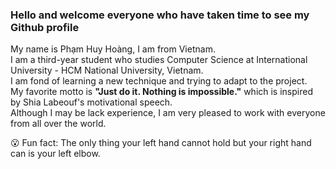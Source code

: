 ### Hello and welcome everyone who have taken time to see my Github profile  

My name is Phạm Huy Hoàng, I am from Vietnam.  
I am a third-year student who studies Computer Science at International University - HCM National University, Vietnam.  
I am fond of learning a new technique and trying to adapt to the project.  
My favorite motto is __"Just do it. Nothing is impossible."__ which is inspired by Shia Labeouf's motivational speech.  
Although I may be lack experience, I am very pleased to work with everyone from all over the world.  

😮 Fun fact: The only thing your left hand cannot hold but your right hand can is your left elbow.

<!--
**hoangpham12345/hoangpham12345** is a ✨ _special_ ✨ repository because its `README.md` (this file) appears on your GitHub profile.

Here are some ideas to get you started:

- 🔭 I’m currently working on ...
- 🌱 I’m currently learning ...
- 👯 I’m looking to collaborate on ...
- 🤔 I’m looking for help with ...
- 💬 Ask me about ...
- 📫 How to reach me: ...
- 😄 Pronouns: ...
- ⚡ Fun fact: ...
-->
